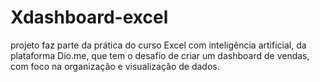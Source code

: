 # Xdashboard-excel
 projeto faz parte da prática do curso Excel com inteligência artificial, da plataforma Dio.me, que tem o desafio de criar um dashboard de vendas, com foco na organização e visualização de dados.
